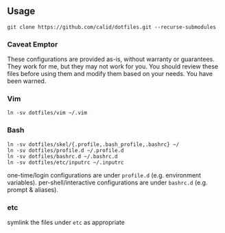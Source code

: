 ## Usage ##

```
git clone https://github.com/calid/dotfiles.git --recurse-submodules
```

### Caveat Emptor ###

These configurations are provided as-is, without warranty or guarantees. They work for me, but they may not work for you. You should review these files before using them and modify them based on your needs. You have been warned.

### Vim ###

```
ln -sv dotfiles/vim ~/.vim
```

### Bash ###

```
ln -sv dotfiles/skel/{.profile,.bash_profile,.bashrc} ~/
ln -sv dotfiles/profile.d ~/.profile.d
ln -sv dotfiles/bashrc.d ~/.bashrc.d
ln -sv dotfiles/etc/inputrc ~/.inputrc
```
one-time/login configurations are under `profile.d` (e.g. environment variables). per-shell/interactive configurations are under `bashrc.d` (e.g. prompt & aliases).

### etc ###

symlink the files under `etc` as appropriate
